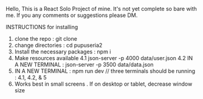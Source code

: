 Hello,
This is a React Solo Project of mine.
It's not yet complete so bare with me. If you any comments or suggestions please DM.

INSTRUCTIONS for installing

1. clone the repo : git clone <repoURL>
2. change directories : cd pupuseria2
3. Install the necessary packages : npm i
4. Make resources available
   4.1 json-server -p 4000 data/user.json
   4.2 IN A NEW TERMINAL : json-server -p 3500 data/data.json
5. IN A NEW TERMINAL : npm run dev // three terminals should be running : 4.1, 4.2, & 5
6. Works best in small screens . If on desktop or tablet, decrease window size
